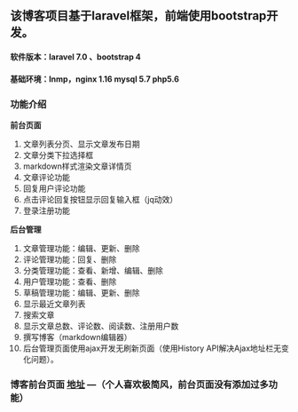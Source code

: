 ## 该博客项目基于laravel框架，前端使用bootstrap开发。
#### 软件版本：laravel 7.0 、bootstrap 4
#### 基础环境：lnmp，nginx 1.16 mysql 5.7 php5.6
### 功能介绍

**前台页面**

1. 文章列表分页、显示文章发布日期
2. 文章分类下拉选择框
3. markdown样式渲染文章详情页
4. 文章评论功能
5. 回复用户评论功能
6. 点击评论回复按钮显示回复输入框（jq动效）
7. 登录注册功能

**后台管理**

1. 文章管理功能：编辑、更新、删除
2. 评论管理功能：回复、删除
3. 分类管理功能：查看、新增、编辑、删除
4. 用户管理功能：查看、删除
5. 草稿管理功能：编辑、更新、删除
6. 显示最近文章列表
7. 搜索文章
8. 显示文章总数、评论数、阅读数、注册用户数
9. 撰写博客（markdown编辑器）
10. 后台管理页面使用ajax开发无刷新页面（使用History API解决Ajax地址栏无变化问题）。


### 博客前台页面 [地址](https://blog.doflam.tk/) —（个人喜欢极简风，前台页面没有添加过多功能）
